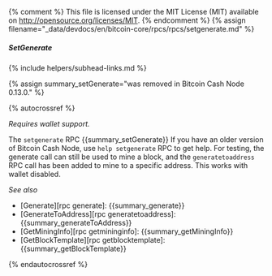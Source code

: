 {% comment %}
This file is licensed under the MIT License (MIT) available on
http://opensource.org/licenses/MIT.
{% endcomment %}
{% assign filename="_data/devdocs/en/bitcoin-core/rpcs/rpcs/setgenerate.md" %}

##### SetGenerate
{% include helpers/subhead-links.md %}

{% assign summary_setGenerate="was removed in Bitcoin Cash Node 0.13.0." %}

{% autocrossref %}

*Requires wallet support.*

The `setgenerate` RPC {{summary_setGenerate}} If you have an older
version of Bitcoin Cash Node, use `help setgenerate` RPC to get help. For testing, 
the generate call can still be used to mine a block, and the `generatetoaddress` RPC 
call has been added to mine to a specific address. This works with wallet disabled.

*See also*

* [Generate][rpc generate]: {{summary_generate}}
* [GenerateToAddress][rpc generatetoaddress]: {{summary_generateToAddress}}
* [GetMiningInfo][rpc getmininginfo]: {{summary_getMiningInfo}}
* [GetBlockTemplate][rpc getblocktemplate]: {{summary_getBlockTemplate}}

{% endautocrossref %}
